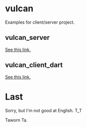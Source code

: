 # vulcan

Examples for client/server project.

## vulcan_server

[See this link.](./vulcan_server/README.md)

## vulcan_client_dart

[See this link.](./vulcan_client_dart/README.md)

# Last

Sorry, but I'm not good at English. T_T

Taworn Ta.
